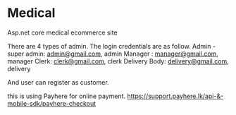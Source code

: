 # Medical
Asp.net core medical ecommerce site

There are 4 types of admin.
The login credentials are as follow.
Admin - super admin: admin@gmail.com, admin
Manager : manager@gmail.com, manager
Clerk: clerk@gmail.com, clerk
Delivery Body: delivery@gmail.com, delivery

And user can register as customer.

this is using Payhere for online payment.
https://support.payhere.lk/api-&-mobile-sdk/payhere-checkout
